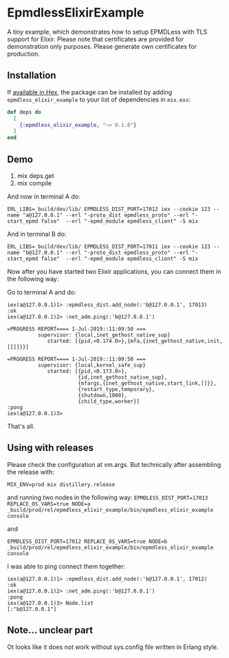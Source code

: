 # EpmdlessElixirExample

A tiny example, which demonstrates how to setup EPMDLess with TLS support for
Elixir. Please note that certificates are provided for demonstration only
purposes. Please generate own certificates for production.

## Installation

If [available in Hex](https://hex.pm/docs/publish), the package can be installed
by adding `epmdless_elixir_example` to your list of dependencies in `mix.exs`:

```elixir
def deps do
  [
    {:epmdless_elixir_example, "~> 0.1.0"}
  ]
end
```

## Demo

 1. mix deps.get
 2. mix compile

And now in terminal A do:
```
ERL_LIBS=_build/dev/lib/ EPMDLESS_DIST_PORT=17012 iex --cookie 123 --name "a@127.0.0.1" --erl "-proto_dist epmdless_proto" --erl "-start_epmd false"  --erl "-epmd_module epmdless_client" -S mix
```

And in terminal B do:

```
ERL_LIBS=_build/dev/lib/ EPMDLESS_DIST_PORT=17011 iex --cookie 123 --name "b@127.0.0.1" --erl "-proto_dist epmdless_proto" --erl "-start_epmd false"  --erl "-epmd_module epmdless_client" -S mix
```

Now after you have started two Elixir applications, you can connect them in the
following way:

Go to terminal A and do:

```
iex(a@127.0.0.1)1> :epmdless_dist.add_node(:'b@127.0.0.1', 17013)
:ok
iex(a@127.0.0.1)2> :net_adm.ping(:'b@127.0.0.1')

=PROGRESS REPORT==== 1-Jul-2019::11:09:50 ===
          supervisor: {local,inet_gethost_native_sup}
             started: [{pid,<0.174.0>},{mfa,{inet_gethost_native,init,[[]]}}]

=PROGRESS REPORT==== 1-Jul-2019::11:09:50 ===
          supervisor: {local,kernel_safe_sup}
             started: [{pid,<0.173.0>},
                       {id,inet_gethost_native_sup},
                       {mfargs,{inet_gethost_native,start_link,[]}},
                       {restart_type,temporary},
                       {shutdown,1000},
                       {child_type,worker}]
:pong
iex(a@127.0.0.1)3>

```

That's all.

## Using with releases
Please check the configuration at vm.args. But technically after
assembling the release with:

`MIX_ENV=prod mix distillery.release`

and running two nodes in the following way:
`EPMDLESS_DIST_PORT=17013 REPLACE_OS_VARS=true NODE=a _build/prod/rel/epmdless_elixir_example/bin/epmdless_elixir_example console`

and

`EPMDLESS_DIST_PORT=17012 REPLACE_OS_VARS=true NODE=b _build/prod/rel/epmdless_elixir_example/bin/epmdless_elixir_example console`

I was able to ping connect them together:
```
iex(a@127.0.0.1)1> :epmdless_dist.add_node(:'b@127.0.0.1', 17012)
:ok
iex(a@127.0.0.1)2> :net_adm.ping(:'b@127.0.0.1')
:pong
iex(a@127.0.0.1)3> Node.list
[:"b@127.0.0.1"]
```


## Note... unclear part

Ot looks like it does not work without sys.config file written in Erlang style.
